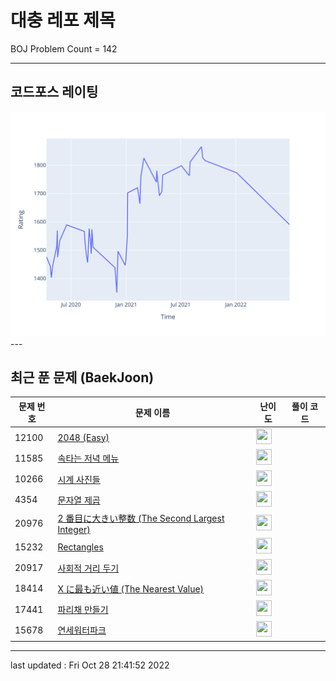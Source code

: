 # 대충 레포 제목

BOJ Problem Count = 142

---

## 코드포스 레이팅
[![Rating Graph](./cfStats.svg)](https://github.com/ingyu1008/Algorithm-Problem-Solving/blob/master/cfStats.html)---

## 최근 푼 문제 (BaekJoon)
| 문제 번호 | 문제 이름 | 난이도 | 풀이 코드 |
| --- | --- | --- | --- |
| 12100 | [2048 (Easy)](https://www.acmicpc.net/problem/12100) | <img height="25px" width="25px=" src="https://static.solved.ac/tier_small/14.svg"/> |  |
| 11585 | [속타는 저녁 메뉴](https://www.acmicpc.net/problem/11585) | <img height="25px" width="25px=" src="https://static.solved.ac/tier_small/16.svg"/> |  |
| 10266 | [시계 사진들](https://www.acmicpc.net/problem/10266) | <img height="25px" width="25px=" src="https://static.solved.ac/tier_small/16.svg"/> |  |
| 4354 | [문자열 제곱](https://www.acmicpc.net/problem/4354) | <img height="25px" width="25px=" src="https://static.solved.ac/tier_small/16.svg"/> |  |
| 20976 | [2 番目に大きい整数 (The Second Largest Integer)](https://www.acmicpc.net/problem/20976) | <img height="25px" width="25px=" src="https://static.solved.ac/tier_small/2.svg"/> |  |
| 15232 | [Rectangles](https://www.acmicpc.net/problem/15232) | <img height="25px" width="25px=" src="https://static.solved.ac/tier_small/2.svg"/> |  |
| 20917 | [사회적 거리 두기](https://www.acmicpc.net/problem/20917) | <img height="25px" width="25px=" src="https://static.solved.ac/tier_small/11.svg"/> |  |
| 18414 | [X に最も近い値 (The Nearest Value)](https://www.acmicpc.net/problem/18414) | <img height="25px" width="25px=" src="https://static.solved.ac/tier_small/2.svg"/> |  |
| 17441 | [파리채 만들기](https://www.acmicpc.net/problem/17441) | <img height="25px" width="25px=" src="https://static.solved.ac/tier_small/24.svg"/> |  |
| 15678 | [연세워터파크](https://www.acmicpc.net/problem/15678) | <img height="25px" width="25px=" src="https://static.solved.ac/tier_small/16.svg"/> |  |


---

last updated : Fri Oct 28 21:41:52 2022

